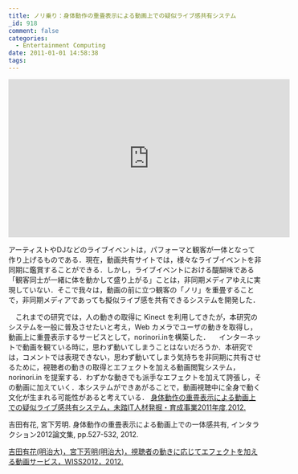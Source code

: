 ```yaml
---
title: ノリ乗り：身体動作の重畳表示による動画上での疑似ライブ感共有システム
_id: 918
comment: false
categories:
  - Entertainment Computing
date: 2011-01-01 14:58:38
tags:
---
```



<iframe width="560" height="315" src="https://www.youtube.com/embed/6i2zUad4lRA" frameborder="0" allowfullscreen></iframe>

<!--more-->

アーティストやDJなどのライブイベントは，パフォーマと観客が一体となって作り上げるものである．現在，動画共有サイトでは，様々なライブイベントを非同期に鑑賞することができる．しかし，ライブイベントにおける醍醐味である「観客同士が一緒に体を動かして盛り上がる」ことは，非同期メディアゆえに実現していない．そこで我々は，動画の前に立つ観客の「ノリ」を重畳することで，非同期メディアであっても擬似ライブ感を共有できるシステムを開発した．

　これまでの研究では，人の動きの取得に Kinect を利用してきたが，本研究のシステムを一般に普及させたいと考え，Web カメラでユーザの動きを取得し，動画上に重畳表示するサービスとして，norinori.inを構築した．
　インターネットで動画を観ている時に，思わず動いてしまうことはないだろうか．本研究では，コメントでは表現できない，思わず動いてしまう気持ちを非同期に共有させるために，視聴者の動きの取得とエフェクトを加える動画閲覧システム，norinori.in を提案する．わずかな動きでも派手なエフェクトを加えて誇張し，その動画に加えていく．本システムができあがることで，動画視聴中に全身で動く文化が生まれる可能性があると考えている．
[身体動作の重畳表示による動画上での疑似ライブ感共有システム，未踏IT人材発掘・育成事業2011年度,2012.](https://www.ipa.go.jp/jinzai/mitou/2011/2011_1/gaiyou/k-3.html)

吉田有花, 宮下芳明. 身体動作の重畳表示による動画上での一体感共有, インタラクション2012論文集, pp.527-532, 2012.

[吉田有花(明治大)，宮下芳明(明治大)，視聴者の動きに応じてエフェクトを加える動画サービス，WISS2012，2012.](http://www.wiss.org/WISS2012Proceedings/demo/098.pdf)
